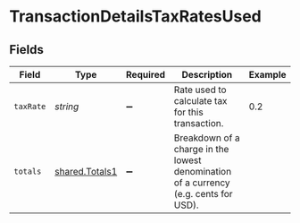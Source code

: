 # TransactionDetailsTaxRatesUsed


## Fields

| Field                                                                                | Type                                                                                 | Required                                                                             | Description                                                                          | Example                                                                              |
| ------------------------------------------------------------------------------------ | ------------------------------------------------------------------------------------ | ------------------------------------------------------------------------------------ | ------------------------------------------------------------------------------------ | ------------------------------------------------------------------------------------ |
| `taxRate`                                                                            | *string*                                                                             | :heavy_minus_sign:                                                                   | Rate used to calculate tax for this transaction.                                     | 0.2                                                                                  |
| `totals`                                                                             | [shared.Totals1](../../models/shared/totals1.md)                                     | :heavy_minus_sign:                                                                   | Breakdown of a charge in the lowest denomination of a currency (e.g. cents for USD). |                                                                                      |